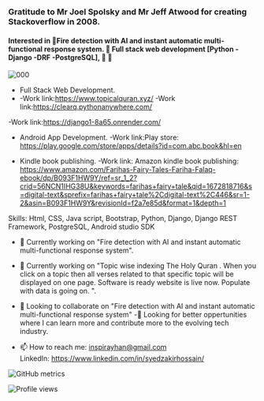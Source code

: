 ### Gratitude to Mr Joel Spolsky and Mr Jeff Atwood for creating Stackoverflow in 2008.
     
####  Interested in 💞️Fire detection with AI and instant automatic multi-functional response system. 💞️ Full stack web development [Python - Django -DRF -PostgreSQL], 💞️  💞️
  
![000](https://user-images.githubusercontent.com/63798914/231829501-cc58fd0e-8e34-46d3-82b1-fb297a273312.jpg)

- Full Stack Web Development.
- -Work link:https://www.topicalquran.xyz/ 
-Work link:https://clearq.pythonanywhere.com/ 

-Work link:https://django1-8a65.onrender.com/ 

- Android App Development. 
 -Work link:Play store: https://play.google.com/store/apps/details?id=com.abc.book&hl=en
 
- Kindle book publishing.
-Work link:  Amazon kindle book publishing: https://www.amazon.com/Farihas-Fairy-Tales-Fariha-Falaq-ebook/dp/B093F1HW9Y/ref=sr_1_2?crid=56NCN1IHG38U&keywords=farihas+fairy+tale&qid=1672818716&s=digital-text&sprefix=farihas+fairy+tale%2Cdigital-text%2C446&sr=1-2&asin=B093F1HW9Y&revisionId=f2a7e85d&format=1&depth=1

Skills: Html, CSS, Java script, Bootstrap, Python, Django, Django REST Framework, PostgreSQL, Android studio SDK

- 🔭 Currently working on "Fire detection with AI and instant automatic multi-functional response system". 
- 🔭 Currently working on "Topic wise indexing The Holy Quran . When you click on a topic then all verses related to that specific topic will be displayed on one page. Software is ready website is live now. Populate with data is going on. ".
- 👯 Looking to collaborate on "Fire detection with AI and instant automatic multi-functional response system"
-💞️ Looking for better oppertunities where I can learn more and contribute more to the evolving tech industry. 
 
- 📫 How to reach me: inspirayhan@gmail.com  
                      LinkedIn: https://www.linkedin.com/in/syedzakirhossain/


![GitHub metrics](https://metrics.lecoq.io/syedzakirhossain )  

![Profile views](https://gpvc.arturio.dev/syedzakirhossain )  
